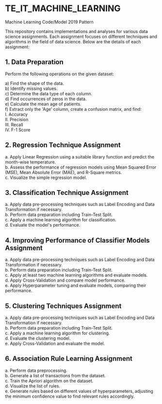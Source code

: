 # TE_IT_MACHINE_LEARNING
Machine Learning Code/Model 2019 Pattern

This repository contains implementations and analyses for various data science assignments. Each assignment focuses on different techniques and algorithms in the field of data science. Below are the details of each assignment:

## 1. Data Preparation

Perform the following operations on the given dataset:

a) Find the shape of the data.  <br>
b) Identify missing values. <br>
c) Determine the data type of each column. <br>
d) Find occurrences of zeros in the data. <br>
e) Calculate the mean age of patients. <br>
f) Extract only the 'Age' column, create a confusion matrix, and find: <br>
   I. Accuracy <br>
   II. Precision <br>
   III. Recall <br>
   IV. F-1 Score <br>

## 2. Regression Technique Assignment

a. Apply Linear Regression using a suitable library function and predict the month-wise temperature. <br>
b. Assess the performance of regression models using Mean Squared Error (MSE), Mean Absolute Error (MAE), and R-Square metrics. <br>
c. Visualize the simple regression model. <br>

## 3. Classification Technique Assignment

a. Apply data pre-processing techniques such as Label Encoding and Data Transformation if necessary. <br>
b. Perform data preparation including Train-Test Split. <br>
c. Apply a machine learning algorithm for classification. <br>
d. Evaluate the model's performance. <br>

## 4. Improving Performance of Classifier Models Assignment

a. Apply data pre-processing techniques such as Label Encoding and Data Transformation if necessary. <br>
b. Perform data preparation including Train-Test Split. <br>
c. Apply at least two machine learning algorithms and evaluate models. <br>
d. Apply Cross-Validation and compare model performance. <br>
e. Apply Hyperparameter tuning and evaluate models, comparing their performance. <br>

## 5. Clustering Techniques Assignment

a. Apply data pre-processing techniques such as Label Encoding and Data Transformation if necessary. <br>
b. Perform data preparation including Train-Test Split. <br>
c. Apply a machine learning algorithm for clustering. <br>
d. Evaluate the clustering model. <br>
e. Apply Cross-Validation and evaluate the model. <br>

## 6. Association Rule Learning Assignment

a. Perform data preprocessing. <br>
b. Generate a list of transactions from the dataset. <br>
c. Train the Apriori algorithm on the dataset. <br>
d. Visualize the list of rules. <br>
e. Generate rules based on different values of hyperparameters, adjusting the minimum confidence value to find relevant rules accordingly. <br>

